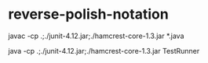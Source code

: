 # reverse-polish-notation

javac -cp .;./junit-4.12.jar;./hamcrest-core-1.3.jar *.java

java -cp .;./junit-4.12.jar;./hamcrest-core-1.3.jar TestRunner
